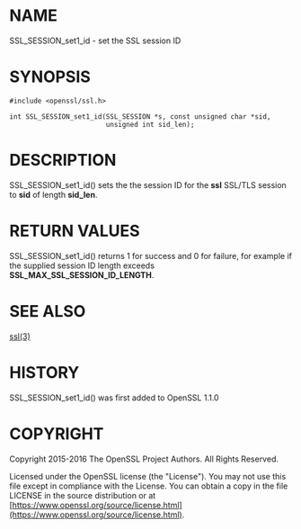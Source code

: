 # NAME

SSL\_SESSION\_set1\_id - set the SSL session ID

# SYNOPSIS

    #include <openssl/ssl.h>

    int SSL_SESSION_set1_id(SSL_SESSION *s, const unsigned char *sid,
                            unsigned int sid_len);

# DESCRIPTION

SSL\_SESSION\_set1\_id() sets the the session ID for the **ssl** SSL/TLS session
to **sid** of length **sid\_len**.

# RETURN VALUES

SSL\_SESSION\_set1\_id() returns 1 for success and 0 for failure, for example
if the supplied session ID length exceeds **SSL\_MAX\_SSL\_SESSION\_ID\_LENGTH**.

# SEE ALSO

[ssl(3)](http://man.he.net/man3/ssl)

# HISTORY

SSL\_SESSION\_set1\_id() was first added to OpenSSL 1.1.0

# COPYRIGHT

Copyright 2015-2016 The OpenSSL Project Authors. All Rights Reserved.

Licensed under the OpenSSL license (the "License").  You may not use
this file except in compliance with the License.  You can obtain a copy
in the file LICENSE in the source distribution or at
[https://www.openssl.org/source/license.html](https://www.openssl.org/source/license.html).
